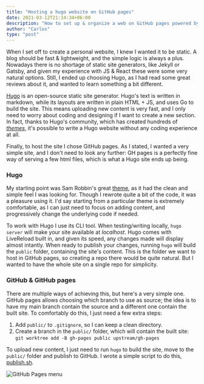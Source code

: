 ```yaml
---
title: "Hosting a hugo website on GitHub pages"
date: 2021-03-12T21:14:34+06:00
description: "How to set up & organize a web on GitHub pages powered by Hugo"
author: "Carlos"
type: "post"
---
```


When I set off to create a personal website, I knew I wanted it to be static. A blog
should be fast & lightweight, and the simple logic is always a plus. Nowadays there is no
shortage of static site generators, like Jekyll or Gatsby, and given my experience with
JS & React these were some very natural options. Still, I ended up choosing Hugo,
as I had read some great reviews about it, and wanted to learn something a bit different.

[Hugo](https://gohugo.io/) is an open-source static site generator. Hugo's text is
written in markdown, while its layouts are written in plain HTML + JS, and uses Go to
build the site.
This means uploading new content is very fast, and I only need to worry about coding
and designing if I want to create a new section. In fact, thanks to Hugo's community,
which has created hundreds of [_themes_](https://themes.gohugo.io/), it's
possible to write a Hugo website without any coding experience at all.

Finally, to host the site I chose GitHub pages. As I stated, I wanted a very simple site,
and I don't need to look any further: GH pages is a perfectly fine way of serving a few
html files, which is what a Hugo site ends up being.


### Hugo

My starting point was Sam Robbin's great
[theme](https://github.com/samrobbins85/portfolio-website-v2), as it had the clean
and simple feel I was looking for. Though I rewrote quite a bit of the code, it was a
pleasure using it. I'd say starting from a particular theme is extremely comfortable, as I
can just need to focus on adding content, and progressively change the underlying code if
needed.

To work with Hugo I use its CLI tool. When testing/writing locally, `hugo server` will
make your site available at _localhost_. Hugo comes with LiveReload built in, and given
its speed, any changes made will display almost intantly. When ready to publish your
changes, running `hugo` will build the `public` folder, containing the site's content.
This is the folder we want to host in GitHub pages, so creating a repo there would be
quite natural. But I wanted to have the whole site on a single repo for simplicity.


### GitHub & GitHub pages

There are multiple ways of achieving this, but here's a very simple one.
GitHub pages allows choosing which branch to use as source;
the idea is to have my main branch contain the source and a different one
contain the built site. To comfortably do this, I just need a few extra steps:
1) Add `public/` to `.gitignore`, so I can keep a clean directory.
2) Create a branch in the `public/` folder, which will contain the built site:
```git worktree add -B gh-pages public upstream/gh-pages```

To upload new content, I just need to run `hugo` to build the site, move to the `public/`
folder and publish to GitHub. I wrote a simple script to do this,
[publish.sh](https://github.com/CMarah/personal-website/blob/main/publish.sh).

![GitHub Pages menu](/images/blog/ghpages.png)
